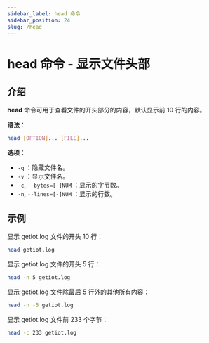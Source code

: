 ```yaml
---
sidebar_label: head 命令
sidebar_position: 24
slug: /head
---
```


# head 命令 - 显示文件头部



## 介绍

**head** 命令可用于查看文件的开头部分的内容，默认显示前 10 行的内容。

**语法**：

```bash
head [OPTION]... [FILE]...
```

**选项**：

- `-q` ：隐藏文件名。
- `-v` ：显示文件名。
- `-c`, `--bytes=[-]NUM` ：显示的字节数。
- `-n`, `--lines=[-]NUM` ：显示的行数。



## 示例

显示 getiot.log 文件的开头 10 行：

```bash
head getiot.log
```

显示 getiot.log 文件的开头 5 行：

```bash
head -n 5 getiot.log
```

显示 getiot.log 文件除最后 5 行外的其他所有内容：

```bash
head -n -5 getiot.log
```

显示 getiot.log 文件前 233 个字节：

```bash
head -c 233 getiot.log
```

